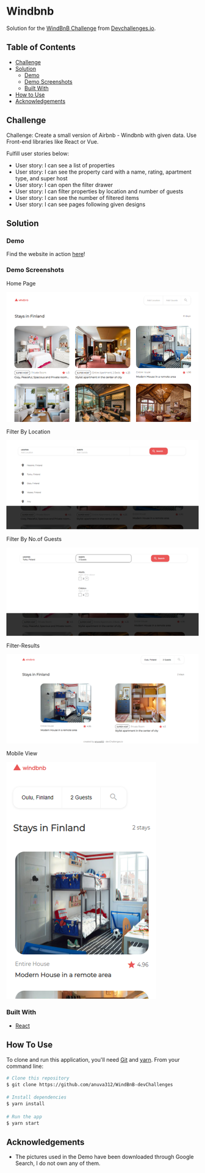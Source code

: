 # Windbnb

Solution for the [WindBnB Challenge](https://devchallenges.io/challenges/3JFYedSOZqAxYuOCNmYD) from [Devchallenges.io](https://devchallenges.io).

<!-- TABLE OF CONTENTS -->

## Table of Contents

- [Challenge](#challenge)
- [Solution](#solution)
  - [Demo](#demo)
  - [Demo Screenshots](#demo-screenshots)
  - [Built With](#built-with)
- [How to Use](#how-to-use)
- [Acknowledgements](#acknowledgements)

<!-- Challenge -->

## Challenge

Challenge: Create a small version of Airbnb - Windbnb with given data.
Use Front-end libraries like React or Vue.

Fulfill user stories below:

- User story: I can see a list of properties
- User story: I can see the property card with a name, rating, apartment type, and super host
- User story: I can open the filter drawer
- User story: I can filter properties by location and number of guests
- User story: I can see the number of filtered items
- User story: I can see pages following given designs

## Solution

### Demo

Find the website in action [here](https://silly-goodall-4678a9.netlify.app/)!

### Demo Screenshots

Home Page

![screenshot-random-quote](src/images/screenshot-home.PNG)

Filter By Location

![screenshot-quotes-by-author](src/images/add-location.PNG)

Filter By No.of Guests

![screenshot-quotes-by-author](src/images/add-guests.PNG)

Filter-Results

![screenshot-quotes-by-author](src/images/search-result.PNG)

Mobile View

![screenshot-quotes-by-author](src/images/mobile-view.PNG)

### Built With

<!-- This section should list any major frameworks that you built your project using. Here are a few examples.-->

- [React](https://reactjs.org/)

## How To Use

<!-- For example: -->

To clone and run this application, you'll need [Git](https://git-scm.com) and [yarn](https://yarnpkg.com/). From your command line:

```bash
# Clone this repository
$ git clone https://github.com/anuva312/WindBnB-devChallenges

# Install dependencies
$ yarn install

# Run the app
$ yarn start
```

## Acknowledgements

- The pictures used in the Demo have been downloaded through Google Search, I do not own any of them.
